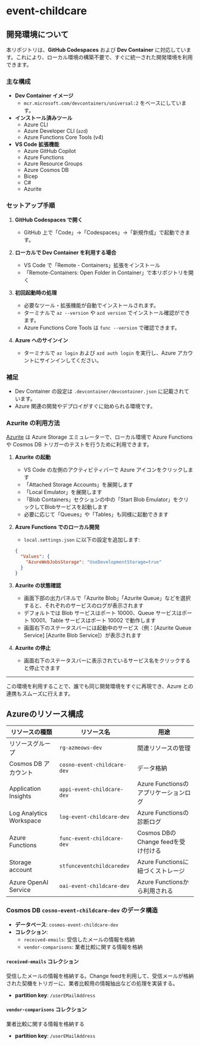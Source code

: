 # event-childcare

## 開発環境について

本リポジトリは、**GitHub Codespaces** および **Dev Container** に対応しています。これにより、ローカル環境の構築不要で、すぐに統一された開発環境を利用できます。

### 主な構成

- **Dev Container イメージ**  
  - `mcr.microsoft.com/devcontainers/universal:2` をベースにしています。
- **インストール済みツール**
  - Azure CLI
  - Azure Developer CLI (`azd`)
  - Azure Functions Core Tools (v4)
- **VS Code 拡張機能**
  - Azure GitHub Copilot
  - Azure Functions
  - Azure Resource Groups
  - Azure Cosmos DB
  - Bicep
  - C#
  - Azurite

### セットアップ手順

1. **GitHub Codespaces で開く**  
   - GitHub 上で「Code」→「Codespaces」→「新規作成」で起動できます。

2. **ローカルで Dev Container を利用する場合**  
   - VS Code で「Remote - Containers」拡張をインストール
   - 「Remote-Containers: Open Folder in Container」で本リポジトリを開く

3. **初回起動時の処理**
   - 必要なツール・拡張機能が自動でインストールされます。
   - ターミナルで `az --version` や `azd version` でインストール確認ができます。
   - Azure Functions Core Tools は `func --version` で確認できます。

4. **Azure へのサインイン**
   - ターミナルで `az login` および `azd auth login` を実行し、Azure アカウントにサインインしてください。

### 補足

- Dev Container の設定は `.devcontainer/devcontainer.json` に記載されています。
- Azure 関連の開発やデプロイがすぐに始められる環境です。

### Azurite の利用方法

[Azurite](https://learn.microsoft.com/ja-jp/azure/storage/common/storage-use-azurite) は Azure Storage エミュレーターで、ローカル環境で Azure Functions や Cosmos DB トリガーのテストを行うために利用できます。

1. **Azurite の起動**
   - VS Code の左側のアクティビティバーで Azure アイコンをクリックします
   - 「Attached Storage Accounts」を展開します
   - 「Local Emulator」を展開します
   - 「Blob Containers」セクションの中の「Start Blob Emulator」をクリックしてBlobサービスを起動します
   - 必要に応じて「Queues」や「Tables」も同様に起動できます

2. **Azure Functions でのローカル開発**
   - `local.settings.json` に以下の設定を追加します:
   ```json
   {
     "Values": {
       "AzureWebJobsStorage": "UseDevelopmentStorage=true"
     }
   }
   ```

3. **Azurite の状態確認**
   - 画面下部の出力パネルで「Azurite Blob」「Azurite Queue」などを選択すると、それぞれのサービスのログが表示されます
   - デフォルトでは Blob サービスはポート 10000、Queue サービスはポート 10001、Table サービスはポート 10002 で動作します
   - 画面右下のステータスバーには起動中のサービス（例：[Azurite Queue Service] [Azurite Blob Service]）が表示されます

4. **Azurite の停止**
   - 画面右下のステータスバーに表示されているサービス名をクリックすると停止できます

---

この環境を利用することで、誰でも同じ開発環境をすぐに再現でき、Azure との連携もスムーズに行えます。

## Azureのリソース構成

| リソースの種類 | リソース名 | 用途 |
|--------------|-----------|------|
| リソースグループ | `rg-azmeows-dev` | 関連リソースの管理 |
| Cosmos DB アカウント | `cosno-event-childcare-dev` | データ格納 |
| Application Insights | `appi-event-childcare-dev` | Azure Functionsのアプリケーションログ |
| Log Analytics Workspace | `log-event-childcare-dev` | Azure Functionsの診断ログ |
| Azure Functions | `func-event-childcare-dev` | Cosmos DBのChange feedを受け付ける |
| Storage account | `stfunceventchildcaredev` | Azure Functionsに紐づくストレージ |
| Azure OpenAI Service | `oai-event-childcare-dev` | Azure Functionsから利用される |

### Cosmos DB `cosno-event-childcare-dev` のデータ構造

- **データベース**: `cosmos-event-childcare-dev`
- **コレクション**:
  - `received-emails`: 受信したメールの情報を格納
  - `vendor-comparisons`: 業者比較に関する情報を格納

#### `received-emails` コレクション

受信したメールの情報を格納する。Change feedを利用して、受信メールが格納された契機をトリガーに、業者比較用の情報抽出などの処理を実装する。

- **partition key**: `/userEMailAddress`

#### `vendor-comparisons` コレクション

業者比較に関する情報を格納する

- **partition key**: `/userEMailAddress`
